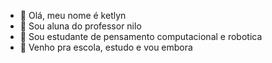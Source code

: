 - 👋 Olá, meu nome é ketlyn
- 👀 Sou aluna do professor nilo
- 🌱 Sou estudante de pensamento computacional e robotica
- 💞️ Venho pra escola, estudo e vou embora


<!---
ketlynalves18/ketlynalves18 is a ✨ special ✨ repository because its `README.md` (this file) appears on your GitHub profile.
You can click the Preview link to take a look at your changes.
--->

